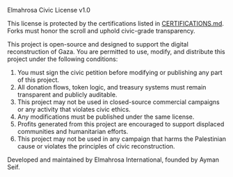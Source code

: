 Elmahrosa Civic License v1.0

This license is protected by the certifications listed in [CERTIFICATIONS.md](./CERTIFICATIONS.md).  
Forks must honor the scroll and uphold civic-grade transparency.

This project is open-source and designed to support the digital reconstruction of Gaza. You are permitted to use, modify, and distribute this project under the following conditions:

1. You must sign the civic petition before modifying or publishing any part of this project.
2. All donation flows, token logic, and treasury systems must remain transparent and publicly auditable.
3. This project may not be used in closed-source commercial campaigns or any activity that violates civic ethics.
4. Any modifications must be published under the same license.
5. Profits generated from this project are encouraged to support displaced communities and humanitarian efforts.
6. This project may not be used in any campaign that harms the Palestinian cause or violates the principles of civic reconstruction.

Developed and maintained by Elmahrosa International, founded by Ayman Seif.
